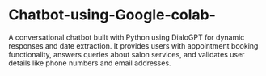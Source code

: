 # Chatbot-using-Google-colab-
A conversational chatbot built with Python using DialoGPT for dynamic responses and date extraction. It provides users with appointment booking functionality, answers queries about salon services, and validates user details like phone numbers and email addresses.
